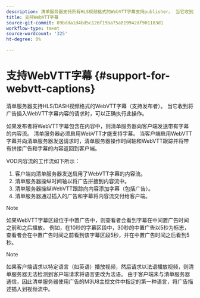 ```yaml
---
description: 清单服务器支持所有HLS视频格式的WebVTT字幕支持publisher。 当它收到将广告插入WebVTT字幕内容的请求时，可以正确执行此操作。
title: 支持WebVTT字幕
source-git-commit: 89bdda1d4bd5c126f19ba75a819942df901183d1
workflow-type: tm+mt
source-wordcount: '325'
ht-degree: 0%

---
```



# 支持WebVTT字幕 {#support-for-webvtt-captions}

清单服务器支持HLS/DASH视频格式的WebVTT字幕（支持发布者）。 当它收到将广告插入WebVTT字幕内容的请求时，可以正确执行此操作。

如果发布者将WebVTT字幕包含在内容中，则清单服务器向客户端发送带有字幕的内容流。 清单服务器必须启用WebVTT才能支持字幕。 当客户端启用WebVTT字幕并向清单服务器发送请求时，清单服务器操作时间轴和WebVTT跟踪并将带有拼接广告和字幕的内容返回到客户端。

VOD内容流的工作流如下所示：

1. 客户端向清单服务器发送启用了WebVTT字幕的内容流。
1. 清单服务器操纵时间轴以将广告拼接到内容流中。
1. 清单服务器操纵WebVTT跟踪向内容添加字幕（包括广告）。
1. 清单服务器通过插入的广告和字幕将内容流交付给客户端。

>[!NOTE]
>
>如果WebVTT字幕区段位于中置广告中，则查看者会看到字幕在中间置广告时间之前和之后播放。 例如，在10秒的字幕区段中，30秒的中置广告以5秒为标志，查看者会在中置广告时间之前看到该字幕区段5秒，并在中置广告时间之后看到5秒。

>[!NOTE]
>
>如果客户端请求以特定语言（如英语）播放视频，然后请求以法语播放视频，则清单服务器无法检测到客户端请求将语言更改为法语。 由于客户端未与清单服务器通信，因此清单服务器使用广告的M3U8主控文件中指定的第一种语言，将广告描述插入到视频流中。
